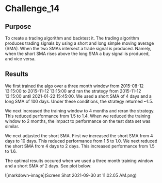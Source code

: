 # Challenge_14
## Purpose 
To create a trading algorithm and backtest it. The trading algorithm produces trading signals by using a short and long simple moving average (SMA). When the two SMAs intersect a trade signal is produced. Namely, when the short SMA rises above the long SMA a buy signal is produced, and vice versa.


## Results
We first trained the algo over a three month window from 2015-08-12 13:15:00 to 2015-11-12 13:15:00 and ran the strategy from 2015-11-12 13:15:00 until 2021-01-22 15:45:00. We used a short SMA of 4 days and a long SMA of 100 days. Under these conditions, the strategy returned ~1.5. 

We next increased the training window to 4 months and reran the strategy. This reduced performance from 1.5 to 1.4. When we reduced the training window to 2 months, the impact to performance on the test data set was similar.

We next adjusted the short SMA. First we increased the short SMA from 4 days to 10 days. This reduced performance from 1.5 to 1.0. We next reduced the short SMA from 4 days to 2 days. This increased performance from 1.5 to 1.6.

The optimal results occured when we used a three month training window and a short SMA of 2 days. See plot below:

![markdown-image](Screen Shot 2021-09-30 at 11.02.05 AM.png)